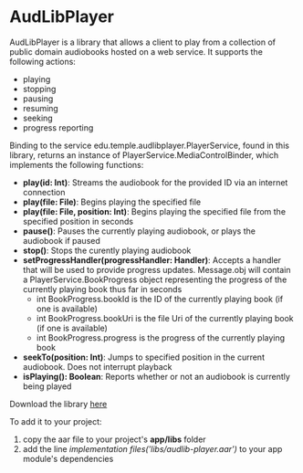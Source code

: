 # AudLibPlayer

AudLibPlayer is a library that allows a client to play from a collection of public domain audiobooks hosted on a web service. It supports the following actions:
- playing
- stopping
- pausing
- resuming
- seeking
- progress reporting

Binding to the service edu.temple.audlibplayer.PlayerService, found in this library, returns an instance of PlayerService.MediaControlBinder, which implements the following functions:
- **play(id: Int)**: Streams the audiobook for the provided ID via an internet connection
- **play(file: File)**: Begins playing the specified file
- **play(file: File, position: Int)**: Begins playing the specified file from the specified position in seconds
- **pause()**: Pauses the currently playing audiobook, or plays the audiobook if paused
- **stop()**: Stops the curently playing audiobook
- **setProgressHandler(progressHandler: Handler)**: Accepts a handler that will be used to provide progress updates. Message.obj will contain a PlayerService.BookProgress object representing the progress of the currently playing book thus far in seconds
  * int BookProgress.bookId is the ID of the currently playing book (if one is available)
  * int BookProgress.bookUri is the file Uri of the currently playing book (if one is available)
  * int BookProgress.progress is the progress of the currently playing book
- **seekTo(position: Int)**: Jumps to specified position in the current audiobook. Does not interrupt playback
- **isPlaying(): Boolean**: Reports whether or not an audiobook is currently being played

Download the library [here](https://kamorris.com/lab/audlib/audlib-player.aar)

To add it to your project:
1. copy the aar file to your project's **app/libs** folder
2. add the line *implementation files('libs/audlib-player.aar')* to your app module's dependencies
